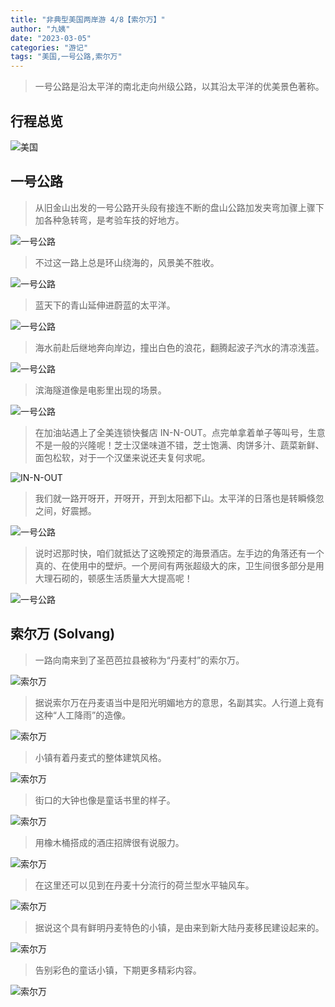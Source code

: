 ```yaml
---
title: "非典型美国两岸游 4/8【索尔万】"
author: "九姨"
date: "2023-03-05"
categories: "游记"
tags: "美国,一号公路,索尔万"
---
```


>一号公路是沿太平洋的南北走向州级公路，以其沿太平洋的优美景色著称。

## 行程总览

![美国](images/usa2014.jpg)

## 一号公路

>从旧金山出发的一号公路开头段有接连不断的盘山公路加发夹弯加骤上骤下加各种急转弯，是考验车技的好地方。

![一号公路](images/IMG_20140423_194122.jpg)

>不过这一路上总是环山绕海的，风景美不胜收。

![一号公路](images/IMG_20140424_002704.jpg)

>蓝天下的青山延伸进蔚蓝的太平洋。

![一号公路](images/IMG_20140424_004051.jpg)

>海水前赴后继地奔向岸边，撞出白色的浪花，翻腾起波子汽水的清凉浅蓝。

![一号公路](images/IMG_20140424_004949.jpg)

>滨海隧道像是电影里出现的场景。

![一号公路](images/IMG_20140424_020602.jpg)

>在加油站遇上了全美连锁快餐店 IN-N-OUT。点完单拿着单子等叫号，生意不是一般的兴隆呢！芝士汉堡味道不错，芝士饱满、肉饼多汁、蔬菜新鲜、面包松软，对于一个汉堡来说还夫复何求呢。

![IN-N-OUT](images/IMG_20140424_133352.jpg)

>我们就一路开呀开，开呀开，开到太阳都下山。太平洋的日落也是转瞬倏忽之间，好震撼。

![一号公路](images/IMG_20140424_030419.jpg)

>说时迟那时快，咱们就抵达了这晚预定的海景酒店。左手边的角落还有一个真的、在使用中的壁炉。一个房间有两张超级大的床，卫生间很多部分是用大理石砌的，顿感生活质量大大提高呢！ 

![一号公路](images/IMG_20140424_031516.jpg)

## 索尔万 (Solvang)

>一路向南来到了圣芭芭拉县被称为“丹麦村”的索尔万。

![索尔万](images/IMG_20140424_181708.jpg)

>据说索尔万在丹麦语当中是阳光明媚地方的意思，名副其实。人行道上竟有这种“人工降雨”的造像。

![索尔万](images/IMG_20140424_181636.jpg)

>小镇有着丹麦式的整体建筑风格。

![索尔万](images/IMG_20140424_185319.jpg)

>街口的大钟也像是童话书里的样子。

![索尔万](images/IMG_20140424_183052.jpg)

>用橡木桶搭成的酒庄招牌很有说服力。

![索尔万](images/IMG_20140424_183136.jpg)

>在这里还可以见到在丹麦十分流行的荷兰型水平轴风车。

![索尔万](images/IMG_20140424_184040.jpg)

>据说这个具有鲜明丹麦特色的小镇，是由来到新大陆丹麦移民建设起来的。

![索尔万](images/IMG_20140424_185649.jpg)

>告别彩色的童话小镇，下期更多精彩内容。

![索尔万](images/IMG_20140424_185825.jpg)
